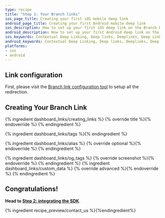 ```yaml
---
type: recipe
title: "Step 1: Your Branch links"
ios_page_title: Creating your first iOS mobile deep link
android_page_title: Creating your first Android mobile deep link
ios_description: How to set up your first iOS deep link on the Branch Dashboard. Select the data to pass through the install of your app and set up the analytics.
android_description: How to set up your first Android deep link on the Branch Dashboard. Select the data to pass through the install of your app and set up the analytics.
ios_keywords: Contextual Deep Linking, Deep links, Deeplinks, Deep Linking, Deeplinking, Deferred Deep Linking, Deferred Deeplinking, Google App Indexing, Google App Invites, Apple Universal Links, Apple Spotlight Search, Facebook App Links, AppLinks, Deepviews, Deep views, Link configuration, Analytics, Custom Link, Deep Link Data, iOS, objective-c, swift
android_keywords: Contextual Deep Linking, Deep links, Deeplinks, Deep Linking, Deeplinking, Deferred Deep Linking, Deferred Deeplinking, Google App Indexing, Google App Invites, Apple Universal Links, Apple Spotlight Search, Facebook App Links, AppLinks, Deepviews, Deep views, Link configuration, Analytics, Custom Link, Deep Link Data, Android
platforms:
- ios
- android
---
```


## Link configuration

First, please visit the [Branch link configuration tool](https://start.branch.io/) to setup all the redirection.

## Creating Your Branch Link

{% ingredient dashboard_links/creating_links %}
	{% override title %}{% endoverride %}
{% endingredient %}

{% ingredient dashboard_links/tags %}{% endingredient %}

{% ingredient dashboard_links/alias %}
	{% override optional %}{% endoverride %}
{% endingredient %}

{% ingredient dashboard_links/og_tags %}
{% override screenshot %}{% endoverride %}
{% endingredient %}
{% ingredient dashboard_links/custom_data %}
	{% override advanced %}{% endoverride %}
{% endingredient %}
<!--- /Creating your Link -->


## Congratulations!

**Head to [Step 2: integrating the SDK](/recipes/quickstart_guide/{{page.platform}}/)**.

{% ingredient recipe_preview/contact_us %}{%endingredient%}

